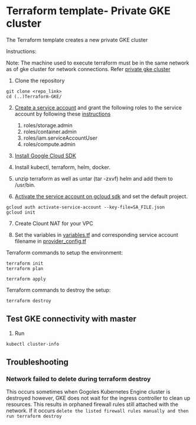 # Terraform template- Private GKE cluster

The Terraform template creates a new private GKE cluster


Instructions:

Note: The machine used to execute terraform must be in the same network as of gke cluster for network connections. Refer [private gke cluster](https://cloud.google.com/kubernetes-engine/docs/how-to/private-clusters)

1. Clone the repository
```
git clone <repo_link>
cd (..)Terraform-GKE/
```

2. [Create a service account](https://cloud.google.com/iam/docs/creating-managing-service-accounts#creating_a_service_account) and grant the following roles to the service account by following these [instructions](https://cloud.google.com/iam/docs/granting-roles-to-service-accounts#granting_access_to_a_service_account_for_a_resource)
    1. roles/storage.admin
    2. roles/container.admin
    3. roles/iam.serviceAccountUser
    4. roles/compute.admin

3. [Install Google Cloud SDK](https://cloud.google.com/sdk/docs/quickstarts)

4. Install kubectl, terraform, helm, docker.

5. unzip terraform as well as  untar (tar -zxvf) helm and add them to /usr/bin.

6. [Activate the service account on gcloud sdk](https://cloud.google.com/sdk/gcloud/reference/auth/activate-service-account) and set the default project.
```
gcloud auth activate-service-account --key-file=SA_FILE.json
gcloud init
```
7. Create Clount NAT for your VPC

8. Set the variables in [variables.tf](variables.tf) and corresponding service account filename in [provider_config.tf](provider_config.tf)

Terraform commands to setup the environment:
```
terraform init
terraform plan

terraform apply
```

Terraform commands to destroy the setup:
```
terraform destroy
```

## Test GKE connectivity with master

1. Run
```
kubectl cluster-info
```


## Troubleshooting

### Network failed to delete during terraform destroy

This occurs sometimes when Gogoles Kubernetes Engine cluster is destroyed however, GKE does not wait for the ingress controller to clean up resources. This results in orphaned firewall rules still attached with the network. If it occurs `delete the listed firewall rules manually and then run terraform destroy`
